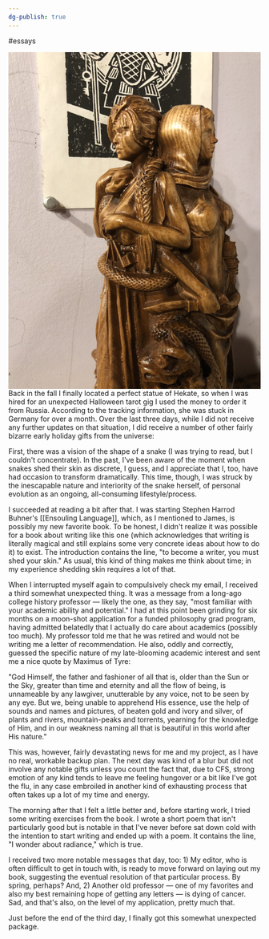 ```yaml
---
dg-publish: true
---
```


#essays 

<img src="/assets/hekate.jpeg" style="float: left; padding-right: 15px;">
Back in the fall I finally located a perfect statue of Hekate, so when I was hired for an unexpected Halloween tarot gig I used the money to order it from Russia. According to the tracking information, she was stuck in Germany for over a month. Over the last three days, while I did not receive any further updates on that situation, I did receive a number of other fairly bizarre early holiday gifts from the universe:

First, there was a vision of the shape of a snake (I was trying to read, but I couldn't concentrate). In the past, I've been aware of the moment when snakes shed their skin as discrete, I guess, and I appreciate that I, too, have had occasion to transform dramatically. This time, though, I was struck by the inescapable nature and interiority of the snake herself, of personal evolution as an ongoing, all-consuming lifestyle/process.

I succeeded at reading a bit after that. I was starting Stephen Harrod Buhner's [[Ensouling Language]], which, as I mentioned to James, is possibly my new favorite book. To be honest, I didn't realize it was possible for a book about writing like this one (which acknowledges that writing is literally magical and still explains some very concrete ideas about how to do it) to exist. The introduction contains the line, "to become a writer, you must shed your skin." As usual, this kind of thing makes me think about time; in my experience shedding skin requires a lot of that.

When I interrupted myself again to compulsively check my email, I received a third somewhat unexpected thing. It was a message from a long-ago college history professor — likely the one, as they say, "most familiar with your academic ability and potential." I had at this point been grinding for six months on a moon-shot application for a funded philosophy grad program, having admitted belatedly that I actually do care about academics (possibly too much). My professor told me that he was retired and would not be writing me a letter of recommendation. He also, oddly and correctly, guessed the specific nature of my late-blooming academic interest and sent me a nice quote by Maximus of Tyre:

"God Himself, the father and fashioner of all that is, older than the Sun or the Sky, greater than time and eternity and all the flow of being, is unnameable by any lawgiver, unutterable by any voice, not to be seen by any eye. But we, being unable to apprehend His essence, use the help of sounds and names and pictures, of beaten gold and ivory and silver, of plants and rivers, mountain-peaks and torrents, yearning for the knowledge of Him, and in our weakness naming all that is beautiful in this world after His nature."

This was, however, fairly devastating news for me and my project, as I have no real, workable backup plan. The next day was kind of a blur but did not involve any notable gifts unless you count the fact that, due to CFS, strong emotion of any kind tends to leave me feeling hungover or a bit like I've got the flu, in any case embroiled in another kind of exhausting process that often takes up a lot of my time and energy.

The morning after that I felt a little better and, before starting work, I tried some writing exercises from the book. I wrote a short poem that isn't particularly good but is notable in that I've never before sat down cold with the intention to start writing and ended up with a poem. It contains the line, "I wonder about radiance," which is true.

I received two more notable messages that day, too: 1) My editor, who is often difficult to get in touch with, is ready to move forward on laying out my book, suggesting the eventual resolution of that particular process. By spring, perhaps? And, 2) Another old professor — one of my favorites and also my best remaining hope of getting any letters — is dying of cancer. Sad, and that's also, on the level of my application, pretty much that.

Just before the end of the third day, I finally got this somewhat unexpected package.




